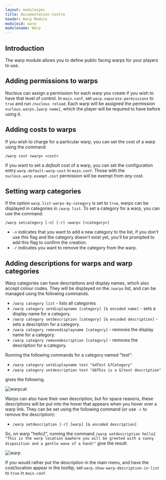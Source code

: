 ```yaml
---
layout: modulespec
title: Documentation Centre
header: Warp Module
moduleid: warp
modulename: Warp
---
```


## Introduction

The warp module allows you to define public facing warps for your players to use.

## Adding permissions to warps

Nucleus can assign a permission for each warp you create if you wish to have that level of control. In `main.conf`, set
`warp.separate-permissions` to `true` and run `/nucleus reload`. Each warp will be assigned the permission
`nucleus.warps.[warp name]`, which the player will be required to have before using it.

## Adding costs to warps

If you wish to charge for a particular warp, you can set the cost of a warp using the command

```
/warp cost <warp> <cost>
```

If you want to set a _default_ cost of a warp, you can set the configuration entry `warp.default-warp-cost` in `main.conf`.
Those with the `nucleus.warp.exempt.cost` permission will be exempt from _any_ cost.

## Setting warp categories

If the option `warp.list-warps-by-category` is set to `true`, warps can be displayed in categories in `/warp list`. To set a
category for a warp, you can use the command:

`/warp setcategory [-n] [-r] <warp> [<category>]`

* `-n` indicates that you want to add a new category to the list, if you don't use this flag and the category doesn't exist yet, you'll 
be prompted to add this flag to confirm the creation.
* `-r` indicates you want to remove the category from the warp.

## Adding descriptions for warps and warp categories

Warp categories can have descriptions and display names, which also accept colour codes. They will be displayed on the `/warps` list, and can be managed using the following commands.

* `/warp category list` - lists all categories
* `/warp category setdisplayname [category] [& encoded name]` - sets a display name for a category.
* `/warp category setdescription [category] [& encoded description]` - sets a description for a category.
* `/warp category removedisplayname [category]` - removes the display name for a category.
* `/warp category removedescription [category]` - removes the description for a category.

Running the following commands for a category named "test":

* `/warp category setdisplayname test "&4Test &7Category"`
* `/warp category setdescription test "&bThis is a &ltest description"`

gives the following.

![warpcat](https://cloud.githubusercontent.com/assets/1904167/22942606/12e095a0-f2e2-11e6-844f-c12cb27bd665.png)

Warps can also have their own description, but for space reasons, these descriptions will be put into the hover that appears when you hover over a warp link. They can be set using the following command (or use `-r` to remove the description):

* `/warp setdescription [-r] [warp] [& encoded description]`

So, on warp "hello2", running the command `/warp setdescription hello2 "This is the warp location &awhere you will be greeted with a sunny disposition and a gentle wave of a hand!"` give the result:

![warp](https://cloud.githubusercontent.com/assets/1904167/22942644/41b22efc-f2e2-11e6-90c9-9e9d6f025d1d.png)

If you would rather put the description in the main menu, and have the cost/location appear in the tooltip, set `warp.show-warp-description-in-list` to
`true` in `main.conf`.